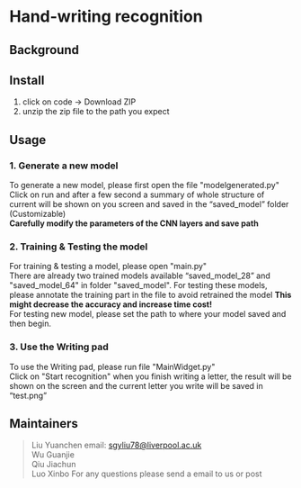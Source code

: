 # Hand-writing recognition
## Background
## Install

1. click on code -> Download ZIP
2. unzip the zip file to the path you expect

## Usage
### 1. Generate a new model

To generate a new model, please first open the file "modelgenerated.py"<br/>
Click on run and after a few second a summary of whole structure of current will be shown on you screen and saved in the “saved_model” folder (Customizable)<br/>
**Carefully modify the parameters of the CNN layers and save path**

### 2. Training & Testing the model

For training & testing a model, please open "main.py"<br/>
There are already two trained models available “saved_model_28” and "saved_model_64" in folder "saved_model". For testing these models, please annotate the training part in the file to avoid retrained the model **This might decrease the accuracy and increase time cost!**<br/>
For testing new model, please set the path to where your model saved and then begin.<br/>

### 3. Use the Writing pad

To use the Writing pad, please run file "MainWidget.py"<br/>
Click on "Start recognition" when you finish writing a letter, the result will be shown on the screen and the current letter you write will be saved in “test.png”<br/>

## Maintainers
> Liu Yuanchen email: sgyliu78@liverpool.ac.uk<br/>
> Wu Guanjie<br/>
> Qiu Jiachun<br/>
> Luo Xinbo
For any questions please send a email to us or post
##
